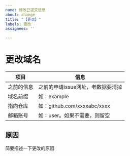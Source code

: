 ```yaml
---
name: 修改已提交信息
about: change
title: "【更改】"
labels: 更改
assignees: ''

---
```


# 更改域名

|     项目    |                        信息                      |
|-----------|-------------------------------------|
| 之前的信息 | 之前的申请issue网址，老数据要清掉   |
| 域名前缀 | 如：example                               |
| 指向仓库 | 如：github.com/xxxxabc/xxxx    |
| 邮箱账号 | 如：user。如果不需要，则留空 |

## 原因

简要描述一下更改的原因

